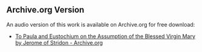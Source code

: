 ## Archive.org Version

An audio version of this work is available on Archive.org for free download:

* [To Paula and Eustochium on the Assumption of the Blessed Virgin Mary by Jerome of Stridon - Archive.org](https://archive.org/details/to-paula-and-eustochium-on-the-assumption-of-the-blessed-virgin-mary)
